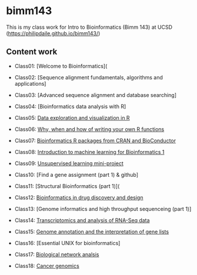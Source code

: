 # bimm143
This is my class work for Intro to Bioinformatics (Bimm 143) at UCSD (https://philipdaile.github.io/bimm143/)

## Content work
- Class01: [Welcome to Bioinformatics](

- Class02: [Sequence alignment fundamentals, algorithms and applications]

- Class03:  [Advanced sequence alignment and database searching]

- Class04: [Bioinformatics data analysis with R]

- Class05: [Data exploration and visualization in R](https://github.com/PhilipDaiLe/bimm143/blob/master/Lec5Classwork/Class5R.md)

- Class06: [Why, when and how of writing your own R functions](https://github.com/PhilipDaiLe/bimm143/blob/master/Lec6Classwork/class06/Class6.md)

- Class07: [Bioinformatics R packages from CRAN and BioConductor](https://github.com/PhilipDaiLe/bimm143/blob/master/Lec7Classwork/Class7.md)

- Class08: [Introduction to machine learning for Bioinformatics 1](https://github.com/PhilipDaiLe/bimm143/blob/master/Lec8/Class08/Class08Lecture.md)

- Class09: [Unsupervised learning mini-project](https://github.com/PhilipDaiLe/bimm143/tree/master/Lec9/Class09)

- Class10: [Find a gene assignment (part 1) & github]

- Class11: [Structural Bioinformatics (part 1)](

- Class12: [Bioinformatics in drug discovery and design](https://github.com/PhilipDaiLe/bimm143/blob/master/lec12/class12files/class12.md)

- Class13: [Genome informatics and high throughput sequenceing (part 1)]

- Class14: [Transcriptomics and analysis of RNA-Seq data](https://github.com/PhilipDaiLe/bimm143/blob/master/lec14/Class14CORRECT/Class14.md)

- Class15: [Genome annotation and the interpretation of gene lists](https://github.com/PhilipDaiLe/bimm143/blob/master/lec15/Class15/Class15.md)

- Class16: [Essential UNIX for bioinformatics]

- Class17: [Biological network analsis](https://github.com/PhilipDaiLe/bimm143/blob/master/Lec17/Class17/Class17.Rmd)

- Class18: [Cancer genomics](https://github.com/PhilipDaiLe/bimm143/blob/master/Lec18/Lec18/Class18.Rmd)


